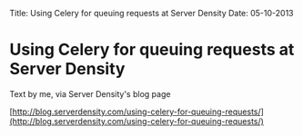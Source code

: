 Title:   Using Celery for queuing requests at Server Density
Date:    05-10-2013

# Using Celery for queuing requests at Server Density

Text by me, via Server Density's blog page

[http://blog.serverdensity.com/using-celery-for-queuing-requests/](http://blog.serverdensity.com/using-celery-for-queuing-requests/)
